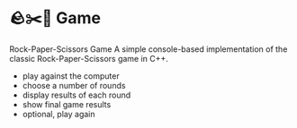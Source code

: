 # 🪨✂️📄 Game
Rock-Paper-Scissors Game A simple console-based implementation of the classic Rock-Paper-Scissors game in C++.

- play against the computer
- choose a number of rounds
- display results of each round
- show final game results
- optional, play again
